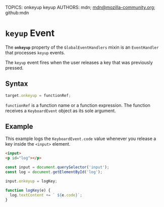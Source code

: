 TOPICS: onkeyup
        keyup
AUTHORS: mdn; mdn@mozilla-community.org; github:mdn

# `keyup` Event

The **`onkeyup`** property of the `GlobalEventHandlers` mixin is an `EventHandler` that processes
`keyup` events.

The `keyup` event fires when the user releases a key that was previously pressed.

## Syntax

```javascript
target.onkeyup = functionRef;
```

`functionRef` is a function name or a function expression. The function receives a `KeyboardEvent`
object as its sole argument.

## Example

This example logs the `KeyboardEvent.code` value whenever you release a key inside the `<input>` element.

```html
<input>
<p id="log"></p>
```

```javascript
const input = document.querySelector('input');
const log = document.getElementById('log');

input.onkeyup = logKey;

function logKey(e) {
  log.textContent += ` ${e.code}`;
}
```
